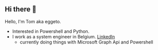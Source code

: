 ## Hi there 👋
Hello,
I'm Tom aka eggeto.
- Interested in Powershell and Python.
- I work as a system engineer in Belgium. [LinkedIn](https://www.linkedin.com/in/tom-eggermont-8b7977146/)
  - currently doing things with Microsoft Graph Api and Powershell
<!--
**eggeto/eggeto** is a ✨ _special_ ✨ repository because its `README.md` (this file) appears on your GitHub profile.

Here are some ideas to get you started:

- 🔭 I’m currently working on ...
- 🌱 I’m currently learning ...
- 👯 I’m looking to collaborate on ...
- 🤔 I’m looking for help with ...
- 💬 Ask me about ...
- 📫 How to reach me: ...
- 😄 Pronouns: ...
- ⚡ Fun fact: ...
-->
